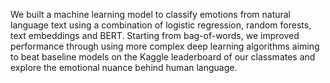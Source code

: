We built a machine learning model to classify emotions from natural language text using a combination of logistic regression, random forests, text embeddings and BERT. Starting from bag-of-words, we improved performance through using more complex deep learning algorithms aiming to beat baseline models on the Kaggle leaderboard of our classmates and explore the emotional nuance behind human language.
